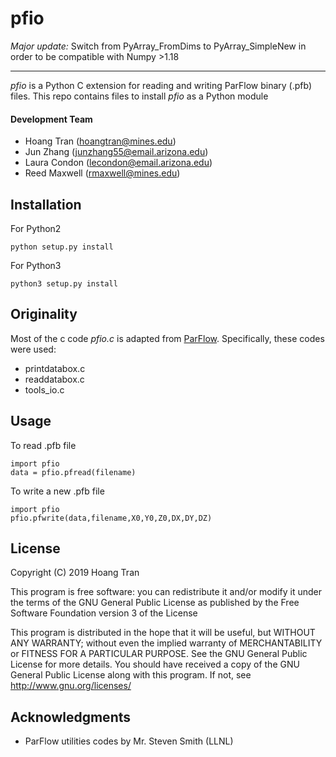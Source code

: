 pfio
=======

*Major update:*
Switch from PyArray_FromDims to PyArray_SimpleNew in order to be compatible with Numpy >1.18

------------------------------

*pfio* is a Python C extension for reading and writing ParFlow binary (.pfb) files. This repo contains files to install *pfio* as a Python module

#### Development Team
+ Hoang Tran (hoangtran@mines.edu)
+ Jun Zhang	(junzhang55@email.arizona.edu)
+ Laura Condon (lecondon@email.arizona.edu)
+ Reed Maxwell (rmaxwell@mines.edu)


Installation
--------------------
For Python2
```
python setup.py install

```

For Python3
```
python3 setup.py install

``````

Originality
--------------------
Most of the c code *pfio.c* is adapted from [ParFlow](https://github.com/parflow/parflow). Specifically, these codes were used:
+ printdatabox.c
+ readdatabox.c
+ tools_io.c 

Usage
--------------------

To read .pfb file

```
import pfio
data = pfio.pfread(filename)

```

To write a new .pfb file

```
import pfio
pfio.pfwrite(data,filename,X0,Y0,Z0,DX,DY,DZ)
```


License
--------------------
Copyright (C) 2019 Hoang Tran

This program is free software: you can redistribute it and/or modify it under the terms of the GNU General Public License as published by the Free Software Foundation version 3 of the License

This program is distributed in the hope that it will be useful, but WITHOUT ANY WARRANTY; without even the implied warranty of MERCHANTABILITY or FITNESS FOR A PARTICULAR PURPOSE.  See the GNU General Public License for more details. You should have received a copy of the GNU General Public License along with this program.  If not, see <http://www.gnu.org/licenses/>

Acknowledgments
--------------------
+ ParFlow utilities codes by Mr. Steven Smith (LLNL)